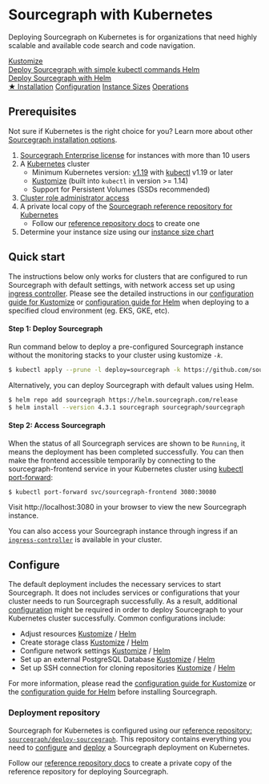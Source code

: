 # Sourcegraph with Kubernetes

<p class="lead">
Deploying Sourcegraph on Kubernetes is for organizations that need highly scalable and available code search and code navigation.
</p>

<div class="getting-started">
  <a href="./kustomize" class="btn btn-primary" alt="Configure">
   <span>Kustomize</span>
   </br>
   Deploy Sourcegraph with simple kubectl commands
  </a>

  <a href="./helm" class="btn" alt="Overlays">
   <span>Helm</span>
   </br>
   Deploy Sourcegraph with Helm
  </a>
</div>

<div class="getting-started">
<a class="btn btn-primary text-center" href="#installation">★ Installation</a>
<a class="btn text-center" href="kustomize/configure">Configuration</a>
<a class="btn text-center" href="../instance-size">Instance Sizes</a>
<a class="btn text-center" href="operations">Operations</a>
</div>

## Prerequisites

Not sure if Kubernetes is the right choice for you? Learn more about other [Sourcegraph installation options](../index.md).

1. [Sourcegraph Enterprise license](kustomize/configure.md#add-license-key) for instances with more than 10 users
2. A [Kubernetes](https://kubernetes.io/) cluster
   - Minimum Kubernetes version: [v1.19](https://kubernetes.io/blog/2020/08/26/kubernetes-release-1.19-accentuate-the-paw-sitive/) with [kubectl](https://kubernetes.io/docs/tasks/tools/install-kubectl/) v1.19 or later
   - [Kustomize](https://kustomize.io/) (built into `kubectl` in version >= 1.14)
   - Support for Persistent Volumes (SSDs recommended)
3. [Cluster role administrator access](https://kubernetes.io/docs/reference/access-authn-authz/rbac/)
4. A private local copy of the [Sourcegraph reference repository for Kubernetes](#deployment-repository)
   - Follow our [reference repository docs](../repositories.md) to create one
5. Determine your instance size using our [instance size chart](../../instance-size.md)

## Quick start

The instructions below only works for clusters that are configured to run Sourcegraph with default settings, with network access set up using [ingress controller](https://github.com/kubernetes/ingress-nginx). Please see the detailed instructions in our [configuration guide for Kustomize](kustomize/configure.md) or [configuration guide for Helm](helm.md#configuration) when deploying to a specified cloud environment (eg. EKS, GKE, etc).

#### Step 1: Deploy Sourcegraph

Run command below to deploy a pre-configured Sourcegraph instance without the monitoring stacks to your cluster using kustomize _`-k`_.

```bash
$ kubectl apply --prune -l deploy=sourcegraph -k https://github.com/sourcegraph/deploy-sourcegraph/new/quick-start/base/xs?ref=v4.3.1
```

Alternatively, you can deploy Sourcegraph with default values using Helm.

```bash
$ helm repo add sourcegraph https://helm.sourcegraph.com/release
$ helm install --version 4.3.1 sourcegraph sourcegraph/sourcegraph
```

#### Step 2: Access Sourcegraph

When the status of all Sourcegraph services are shown to be `Running`, it means the deployment has been completed successfully. You can then make the frontend accessible temporarily by connecting to the sourcegraph-frontend service in your Kubernetes cluster using [kubectl port-forward](https://kubernetes.io/docs/tasks/access-application-cluster/port-forward-access-application-cluster/):

```sh
$ kubectl port-forward svc/sourcegraph-frontend 3080:30080
```

Visit http://localhost:3080 in your browser to view the new Sourcegraph instance.

You can also access your Sourcegraph instance through ingress if an [`ingress-controller`](kustomize/configure.md#ingress-controller) is available in your cluster.

## Configure

The default deployment includes the necessary services to start Sourcegraph. It does not includes services or configurations that your cluster needs to run Sourcegraph successfully. As a result, additional [configuration](kustomize/configure.md) might be required in order to deploy Sourcegraph to your Kubernetes cluster successfully.
Common configurations include:

- Adjust resources [Kustomize](kustomize/configure.md#resources-adjustment) / [Helm](helm.md#configuration)
- Create storage class [Kustomize](kustomize/configure.md#storage-class) / [Helm](helm.md#cloud-providers-guides)
- Configure network settings [Kustomize](kustomize/configure.md#ingress-controller) / [Helm](helm.md#helm-subcharts)
- Set up an external PostgreSQL Database [Kustomize](kustomize/configure.md#external-databases) / [Helm](helm.md#using-external-postgresql-databases)
- Set up SSH connection for cloning repositories [Kustomize](kustomize/configure.md##repository-cloning-via-ssh) / [Helm](helm.md#using-ssh-to-clone-repositories)

For more information, please read the [configuration guide for Kustomize](kustomize/configure.md) or the [configuration guide for Helm](helm.md#configuration) before installing Sourcegraph.

### Deployment repository

Sourcegraph for Kubernetes is configured using our [reference repository: `sourcegraph/deploy-sourcegraph`](https://github.com/sourcegraph/deploy-sourcegraph/). This repository contains everything you need to [configure](kustomize/configure.md) and [deploy](kustomize#deploy) a Sourcegraph deployment on Kubernetes.

Follow our [reference repository docs](../repositories.md) to create a private copy of the reference repository for deploying Sourcegraph.
